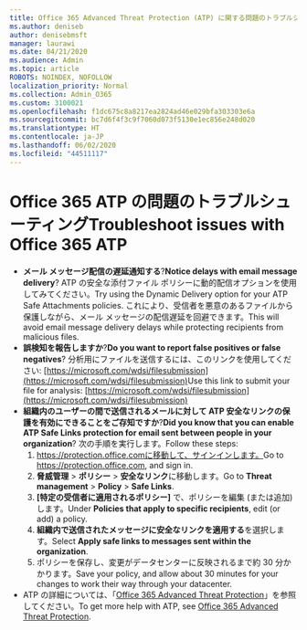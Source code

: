 ```yaml
---
title: Office 365 Advanced Threat Protection (ATP) に関する問題のトラブルシューティング
ms.author: deniseb
author: denisebmsft
manager: laurawi
ms.date: 04/21/2020
ms.audience: Admin
ms.topic: article
ROBOTS: NOINDEX, NOFOLLOW
localization_priority: Normal
ms.collection: Admin_O365
ms.custom: 3100021
ms.openlocfilehash: f1dc675c8a8217ea2824ad46e029bfa303303e6a
ms.sourcegitcommit: bc7d6f4f3c9f7060d073f5130e1ec856e248d020
ms.translationtype: HT
ms.contentlocale: ja-JP
ms.lasthandoff: 06/02/2020
ms.locfileid: "44511117"
---
```

# <a name="troubleshoot-issues-with-office-365-atp"></a><span data-ttu-id="9a05e-102">Office 365 ATP の問題のトラブルシューティング</span><span class="sxs-lookup"><span data-stu-id="9a05e-102">Troubleshoot issues with Office 365 ATP</span></span>

- <span data-ttu-id="9a05e-103">**メール メッセージ配信の遅延通知する**?</span><span class="sxs-lookup"><span data-stu-id="9a05e-103">**Notice delays with email message delivery**?</span></span> <span data-ttu-id="9a05e-104">ATP の安全な添付ファイル ポリシーに動的配信オプションを使用してみてください。</span><span class="sxs-lookup"><span data-stu-id="9a05e-104">Try using the Dynamic Delivery option for your ATP Safe Attachments policies.</span></span> <span data-ttu-id="9a05e-105">これにより、受信者を悪意のあるファイルから保護しながら、メール メッセージの配信遅延を回避できます。</span><span class="sxs-lookup"><span data-stu-id="9a05e-105">This will avoid email message delivery delays while protecting recipients from malicious files.</span></span>
- <span data-ttu-id="9a05e-106">**誤検知を報告しますか**?</span><span class="sxs-lookup"><span data-stu-id="9a05e-106">**Do you want to report false positives or false negatives**?</span></span> <span data-ttu-id="9a05e-107">分析用にファイルを送信するには、このリンクを使用してください: [https://microsoft.com/wdsi/filesubmission](https://microsoft.com/wdsi/filesubmission)</span><span class="sxs-lookup"><span data-stu-id="9a05e-107">Use this link to submit your file for analysis: [https://microsoft.com/wdsi/filesubmission](https://microsoft.com/wdsi/filesubmission)</span></span>
- <span data-ttu-id="9a05e-108">**組織内のユーザーの間で送信されるメールに対して ATP 安全なリンクの保護を有効にできることをご存知ですか**?</span><span class="sxs-lookup"><span data-stu-id="9a05e-108">**Did you know that you can enable ATP Safe Links protection for email sent between people in your organization**?</span></span> <span data-ttu-id="9a05e-109">次の手順を実行します。</span><span class="sxs-lookup"><span data-stu-id="9a05e-109">Follow these steps:</span></span>
    1. <span data-ttu-id="9a05e-110">https://protection.office.comに移動して、サインインします。</span><span class="sxs-lookup"><span data-stu-id="9a05e-110">Go to https://protection.office.com, and sign in.</span></span>
    2. <span data-ttu-id="9a05e-111">**脅威管理** > **ポリシー** > **安全なリンク**に移動します。</span><span class="sxs-lookup"><span data-stu-id="9a05e-111">Go to **Threat management** > **Policy** > **Safe Links**.</span></span>
    3. <span data-ttu-id="9a05e-112">**[特定の受信者に適用されるポリシー]** で、ポリシーを編集 (または追加) します。</span><span class="sxs-lookup"><span data-stu-id="9a05e-112">Under **Policies that apply to specific recipients**, edit (or add) a policy.</span></span>
    4. <span data-ttu-id="9a05e-113">**組織内で送信されたメッセージに安全なリンクを適用する**を選択します。</span><span class="sxs-lookup"><span data-stu-id="9a05e-113">Select **Apply safe links to messages sent within the organization**.</span></span>
    5. <span data-ttu-id="9a05e-114">ポリシーを保存し、変更がデータセンターに反映されるまで約 30 分かかります。</span><span class="sxs-lookup"><span data-stu-id="9a05e-114">Save your policy, and allow about 30 minutes for your changes to work their way through your datacenter.</span></span>
- <span data-ttu-id="9a05e-115">ATP の詳細については、「[Office 365 Advanced Threat Protection](https://docs.microsoft.com/microsoft-365/security/office-365-security/office-365-atp)」を参照してください。</span><span class="sxs-lookup"><span data-stu-id="9a05e-115">To get more help with ATP, see [Office 365 Advanced Threat Protection](https://docs.microsoft.com/microsoft-365/security/office-365-security/office-365-atp).</span></span>